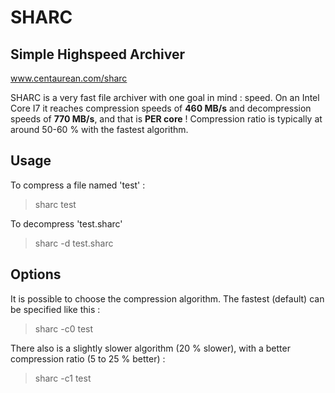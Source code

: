 SHARC
======

Simple Highspeed Archiver
--------------------------
<a href="http://www.centaurean.com/sharc">www.centaurean.com/sharc</a>

SHARC is a very fast file archiver with one goal in mind : speed.
On an Intel Core I7 it reaches compression speeds of <b>460 MB/s</b> and decompression speeds of <b>770 MB/s</b>, and that is <b>PER core</b> !
Compression ratio is typically at around 50-60 % with the fastest algorithm.

Usage
------

To compress a file named 'test' :
> sharc test

To decompress 'test.sharc'
> sharc -d test.sharc

Options
--------

It is possible to choose the compression algorithm. The fastest (default) can be specified like this :
> sharc -c0 test

There also is a slightly slower algorithm (20 % slower), with a better compression ratio (5 to 25 % better) :
> sharc -c1 test
